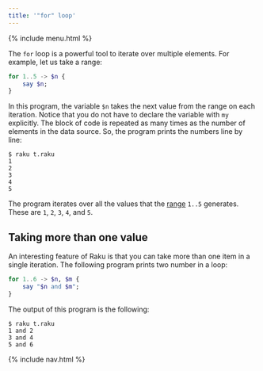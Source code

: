 ```yaml
---
title: '"for" loop'
---
```


{% include menu.html %}

The `for` loop is a powerful tool to iterate over multiple elements. For example, let us take a range:

```raku
for 1..5 -> $n {
    say $n;
}
```

In this program, the variable `$n` takes the next value from the range on each iteration. Notice that you do not have to declare the variable with `my` explicitly. The block of code is repeated as many times as the number of elements in the data source. So, the program prints the numbers line by line:

```console
$ raku t.raku 
1
2
3
4
5
```

The program iterates over all the values that the [range](/essentials/ranges) `1..5` generates. These are `1`, `2`, `3`, `4`, and `5`.

## Taking more than one value

An interesting feature of Raku is that you can take more than one item in a single iteration. The following program prints two number in a loop:

```raku
for 1..6 -> $n, $m {
    say "$n and $m";
}
```

The output of this program is the following:

```console
$ raku t.raku
1 and 2
3 and 4
5 and 6
```

{% include nav.html %}
